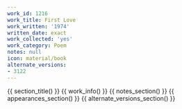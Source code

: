 ```yaml
---
work_id: 1216
work_title: First Love
work_written: '1974'
written_date: exact
work_collected: 'yes'
work_category: Poem
notes: null
icon: material/book
alternate_versions:
- 3122
---
```


{{ section_title() }}
{{ work_info() }}
{{ notes_section() }}
{{ appearances_section() }}
{{ alternate_versions_section() }}